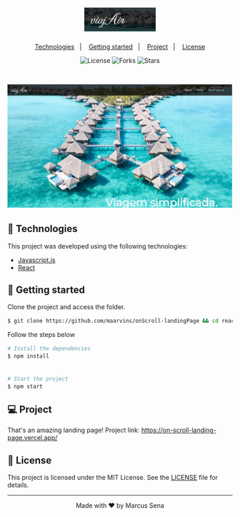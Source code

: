 
<h1 align="center">
    <img alt="Landing Page logo" src="src/assets/logo.png" width="160px">
</h1>

<p align="center">
  <a href="#-technologies">Technologies</a>&nbsp;&nbsp;&nbsp;|&nbsp;&nbsp;&nbsp;
  <a href="#-layout">Getting started</a>&nbsp;&nbsp;&nbsp;|&nbsp;&nbsp;&nbsp;
  <a href="#-project">Project</a>&nbsp;&nbsp;&nbsp;|&nbsp;&nbsp;&nbsp;
  <a href="#-license">License</a>
</p>

<p align="center">
  <img  src="https://img.shields.io/static/v1?label=license&message=MIT&color=5965E0&labelColor=121214" alt="License">
  
  <img src="https://img.shields.io/github/forks/maarvins/Clone-instagram?label=forks&message=MIT&color=5965E0&labelColor=121214" alt="Forks">

  <img src="https://img.shields.io/github/stars/maarvins/Clone-instagram?label=stars&message=MIT&color=5965E0&labelColor=121214" alt="Stars">
</p>

<br>

<p align="center">
  <img alt="Landing Page View" src="src/assets/print.png">
</p>


## 🧪 Technologies

This project was developed using the following technologies:

- [Javascript.js](https://www.javascript.com/)
- [React](https://reactjs.org)

## 🚀 Getting started

Clone the project and access the folder.

```bash
$ git clone https://github.com/maarvins/onScroll-landingPage && cd react-landing-page-v1
```

Follow the steps below

```bash
# Install the dependencies
$ npm install


# Start the project
$ npm start
```

## 💻 Project

That's an amazing landing page! Project link: https://on-scroll-landing-page.vercel.app/

## 📝 License

This project is licensed under the MIT License. See the [LICENSE](LICENSE.md) file for details.

---

<p align="center">Made with ❤️ by Marcus Sena</p>
